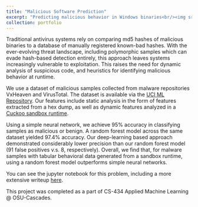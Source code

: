 ```yaml
---
title: "Malicious Software Prediction"
excerpt: "Predicting malicious behavior in Windows binaries<br/><img src='/images/dano.png'>"
collection: portfolio
---
```



Traditional antivirus systems rely on comparing md5 hashes of malicious binaries to a database of manually registered known-bad hashes. With the ever-evolving threat landscape, including polymorphic samples which can evade hash-based detection entirely, this approach leaves systems increasingly vulnerable to exploitation. This raises the need for dynamic analysis of suspicious code, and heuristics for identifying malicious behavior at runtime. 

We use a dataset of malicious samples collected from malware repositories VxHeaven and VirusTotal. The dataset is available via the [UCI ML Repository](https://archive.ics.uci.edu/ml//datasets/Malware+static+and+dynamic+features+VxHeaven+and+Virus+Total). Our features include static analysis in the form of features extracted from a hex dump, as well as dynamic features analyzed in a [Cuckoo sandbox runtime](https://cuckoosandbox.org/).

Using a simple neural network, we achieve 95% accuracy in classifying samples as malicious or benign. A random forest model across the same dataset yielded 97.4% accuracy. Our deep-learning based approach demonstrated considerably lower precision than our random forest model (91 false positives v.s. 8, respectively). Overall, we find that, for malware samples with tabular behavioral data generated from a sandbox runtime, using a random forest model outperforms simple neural networks.

You can see the jupyter notebook for this problem, including a more extensive writeup [here](https://colab.research.google.com/drive/1TxTONWxq7jqijJnAXtQLFXbHB07WfUDB?usp=drive_link). 

This project was completed as a part of CS-434 Applied Machine Learning @ OSU-Cascades.
